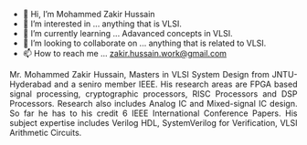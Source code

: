 - 👋 Hi, I’m Mohammed Zakir Hussain
- 👀 I’m interested in ... anything that is VLSI. 
- 🌱 I’m currently learning ... Adavanced concepts in VLSI.
- 💞️ I’m looking to collaborate on ... anything that is related to VLSI.
- 📫 How to reach me ... zakir.hussain.work@gmail.com

<!---
zakirhussainvlsi/zakirhussainvlsi is a ✨ special ✨ repository because its `README.md` (this file) appears on your GitHub profile.
You can click the Preview link to take a look at your changes.
--->
<p align="justify">Mr. Mohammed Zakir Hussain, Masters in VLSI System Design from JNTU-Hyderabad and a seniro member IEEE. His research areas are FPGA based signal processing, 
cryptographic processors, RISC Processors and DSP Processors. Research also includes Analog IC and Mixed-signal IC design. So far he has to his credit 6 IEEE International Conference Papers. His subject expertise includes Verilog HDL, 
SystemVerilog for Verification, VLSI Arithmetic Circuits.</p>
